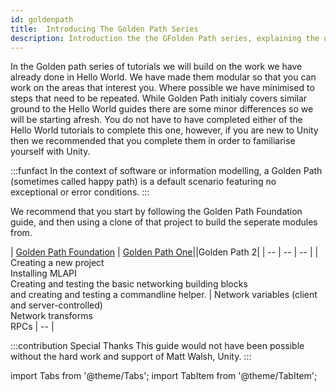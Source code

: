 ```yaml
---
id: goldenpath
title:  Introducing The Golden Path Series
description: Introduction the the GFolden Path series, explaining the undeerliying aim of the series and prividing links to the followon modules. 
---
```



In the Golden path series of tutorials we will build on the work we have already done in Hello World. We have made them modular so that you can work on the areas that interest you. Where possible we have minimised to steps that need to be repeated. While Golden Path initialy covers similar ground to the Hello World guides there are some minor differences so we will be starting afresh. You do not have to have completed either of the Hello World tutorials to complete this one, however, if you are new to Unity then we recommended that you  complete them in order to familiarise yourself with Unity. 

:::funfact
In the context of software or information modelling, a Golden Path (sometimes called happy path) is a default scenario featuring no exceptional or error conditions.
:::

We recommend that you start by following the Golden Path Foundation guide, and then using a clone of that project to build the seperate modules from.



<div class="table-columns-plain">

| [Golden Path Foundation](../../tutorials/goldenpath_series/goldenpath_foundation_module.md) | [Golden Path One](gp_server_controlled_network_variable.md)||Golden Path 2|
| -- | -- | -- |
| Creating a new project<br/>  Installing MLAPI<br/>   Creating and testing the basic networking building blocks<br/>  and creating and testing a commandline helper. |   Network variables (client and server-controlled)<br/> Network transforms <br/> RPCs  | -- |
<br/> 

</div>




:::contribution Special Thanks
This guide would not have been possible without the hard work and support of Matt Walsh, Unity. 
:::

import Tabs from '@theme/Tabs';
import TabItem from '@theme/TabItem';